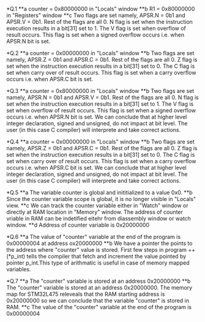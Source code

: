 *Q.1
**a counter = 0x80000000 in "Locals" window
**b R1 = 0x80000000 in "Registers" window
**c Two flags are set namely, APSR.N = 0b1 and APSR.V = 0b1. Rest of the flags are all 0. N flag is set when the instruction execution results in a bit[31] set to 1. The V flag is set when overflow of result occurs. This flag is set when a signed overflow occurs i.e. when APSR.N bit is set.

*Q.2
**a counter = 0x00000000 in "Locals" window
**b Two flags are set namely, APSR.Z = 0b1 and APSR.C = 0b1. Rest of the flags are all 0. Z flag is set when the instruction execution results in a bit[31] set to 0. The C flag is set when carry over of result occurs. This flag is set when a carry overflow occurs i.e. when APSR.C bit is set.

*Q.3
**a counter = 0x80000000 in "Locals" window
**b Two flags are set namely, APSR.N = 0b1 and APSR.V = 0b1. Rest of the flags are all 0. N flag is set when the instruction execution results in a bit[31] set to 1. The V flag is set when overflow of result occurs. This flag is set when a signed overflow occurs i.e. when APSR.N bit is set. We can conclude that at higher level integer declaration, signed and unsigned, do not impact at bit level. The user (in this case C compiler) will interprete and take correct actions.

*Q.4
**a counter = 0x00000000 in "Locals" window
**b Two flags are set namely, APSR.Z = 0b1 and APSR.C = 0b1. Rest of the flags are all 0. Z flag is set when the instruction execution results in a bit[31] set to 0. The C flag is set when carry over of result occurs. This flag is set when a carry overflow occurs i.e. when APSR.C bit is set. We can conclude that at higher level integer declaration, signed and unsigned, do not impact at bit level. The user (in this case C compiler) will interprete and take correct actions.

*Q.5
**a The variable counter is global and inititialized to a value 0x0.
**b Since the counter variable scope is global, it is no longer visible in "Locals" view.
**c We can track the counter variable either in "Watch" window or directly at RAM location in "Memory" window. The address of counter vriable in RAM can be indetified eitehr from diassembly window or watch window.
**d Address of counter variable is 0x20000000

*Q.6
**a The value of "counter" variable at the end of the program is 0x00000004 at address ox20000000
**b We have a pointer the points to the address where "counter" value is stored. First few steps in program ++(*p_int) tells the compiler that fetch and increment the value pointed by pointer p_int.This type of arithmatic is useful in case of memory mapped variables.

*Q.7
**a The "counter" variable is stored at an address 0x20000000
**b The "counter" variable is stored at an address 0x20000000. The memory map for STM32L475 releveals that the RAM starting address is 0x20000000 so we can conclude that the variable "counter" is stored in RAM.
**c The value of the "counter" variable at the end of the program is 0x00000004


 